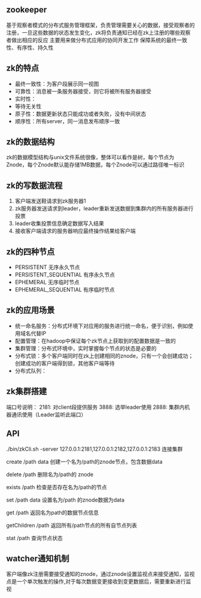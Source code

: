 ## zookeeper 
基于观察者模式的分布式服务管理框架，负责管理需要关心的数据，接受观察者的注册，一旦这些数据的状态发生变化，zk将负责通知已经在zk上注册的哪些观察者做出相应的反应
主要用来做分布式应用的协同开发工作
保障系统的最终一致性、有序性、持久性

## zk的特点
* 最终一致性：为客户段展示同一视图
* 可靠性：消息被一条服务器接受，则它将被所有服务器接受
* 实时性：
* 等待无关性
* 原子性：数据更新状态只能成功或者失败，没有中间状态
* 顺序性：所有server，同一消息发布顺序一致

## zk的数据结构
zk的数据模型结构与unix文件系统很像，整体可以看作是树，每个节点为Znode，每个Znode默认能存储1MB数据，每个Znode可以通过路径唯一标识

## zk的写数据流程
1. 客户端发送鞋请求到zk服务器1
2. zk服务器发送请求到leader，leader重新发送数据到集群内的所有服务器进行投票
3. leader收集投票信息确定数据写入结果
4. 接收客户端请求的服务器响应最终操作结果给客户端

## zk的四种节点
* PERSISTENT 无序永久节点
* PERSISTENT_SEQUENTIAL 有序永久节点
* EPHEMERAL 无序临时节点
* EPHEMERAL_SEQUENTIAL 有序临时节点

## zk的应用场景
* 统一命名服务：分布式环境下对应用的服务进行统一命名，便于识别，例如使用域名代替IP
* 配置管理：在hadoop中保证每个zk节点上获取到的配置数据是一致的
* 集群管理：分布式环境中，实时掌握每个节点的状态是必要的
* 分布式锁：多个客户端同时在zk上创建相同的znode，只有一个会创建成功；创建成功的客户端得到锁，其他客户端等待
* 分布式队列：

## zk集群搭建
端口号说明：
2181: 对client段提供服务
3888: 选举leader使用
2888: 集群内机器通讯使用（Leader监听此端口）


## API
./bin/zkCli.sh -server 127.0.0.1:2181,127.0.0.1:2182,127.0.0.1:2183 连接集群

create /path data 创建一个名为/path的znode节点，包含数据data

delete /path 删除名为/path的 znode

exists /path 检查是否存在名为/path的节点

set /path data 设置名为/path 的znode数据为data

get /path 返回名为path的数据节点信息

getChildren /path 返回所有/path节点的所有自节点列表

stat /path 查询节点状态



## watcher通知机制
客户端像zk注册需要接受通知的znode，通过znode设置监视点来接受通知，监视点是一个单次触发的操作,对于每次数据变更接收到变更数据后，需要重新进行监视